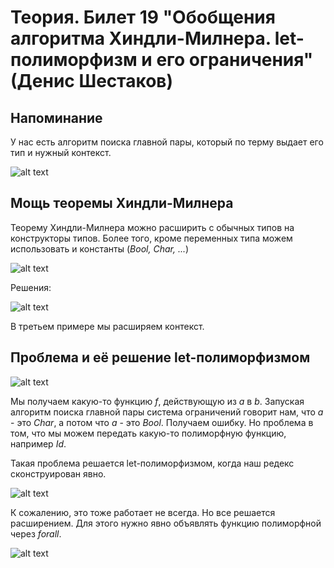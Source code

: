 # Теория. Билет 19 "Обобщения алгоритма Хиндли-Милнера. let-полиморфизм и его ограничения" (Денис Шестаков)

## Напоминание

У нас есть алгоритм поиска главной пары, который по терму выдает его тип и нужный контекст.

![alt text](https://ie.wampi.ru/2021/12/24/17.5.png)

## Мощь теоремы Хиндли-Милнера

Теорему Хиндли-Милнера можно расширить с обычных типов на конструкторы типов.
Более того, кроме переменных типа можем использовать и константы (*Bool, Char, ...*)

![alt text](https://ie.wampi.ru/2021/12/24/18.4.png)

Решения:

![alt text](https://ie.wampi.ru/2021/12/25/18.533877aeda58037b5.png)

В третьем примере мы расширяем контекст.

## Проблема и её решение let-полиморфизмом

![alt text](https://ie.wampi.ru/2021/12/24/18.6.png)

Мы получаем какую-то функцию *f*, действующую из *a* в *b*. Запуская алгоритм поиска главной пары
система ограничений говорит нам, что *a* - это *Char*, а потом что *a* - это *Bool*. Получаем ошибку.
Но проблема в том, что мы можем передать какую-то полиморфную функцию, например *Id*.

Такая проблема решается let-полиморфизмом, когда наш редекс сконструирован явно. 

![alt text](https://ie.wampi.ru/2021/12/24/18.7.png)

К сожалению, это тоже работает не всегда. Но все решается расширением.
Для этого нужно явно объявлять функцию полиморфной через *forall*.

![alt text](https://ie.wampi.ru/2021/12/24/18.8.png)